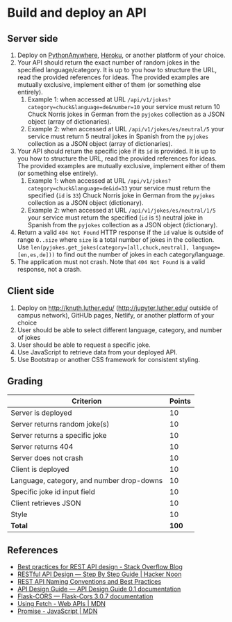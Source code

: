 

# Build and deploy an API

## Server side

1. Deploy on [PythonAnywhere](https://www.pythonanywhere.com/), [Heroku](https://www.heroku.com/), or another platform of your choice.
2. Your API should return the exact number of random jokes in the specified language/category. It is up to you how to structure the URL, read the provided references for ideas. The provided examples are mutually exclusive, implement either of them (or something else entirely).
   1. Example 1: when accessed at URL `/api/v1/jokes?category=chuck&language=de&number=10` your service must return 10 Chuck Norris jokes in German from the `pyjokes` collection as a JSON object (array of dictionaries).
   2. Example 2: when accessed at URL `/api/v1/jokes/es/neutral/5` your service must return 5 neutral jokes in Spanish from the `pyjokes` collection as a JSON object (array of dictionaries).
3. Your API should return the specific joke if its `id` is provided. It is up to you how to structure the URL, read the provided references for ideas. The provided examples are mutually exclusive, implement either of them (or something else entirely).
   1. Example 1: when accessed at URL `/api/v1/jokes?category=chuck&language=de&id=33` your service must return the specified (`id` is `33`) Chuck Norris joke in German from the `pyjokes` collection as a JSON object (dictionary).
   1. Example 2: when accessed at URL `/api/v1/jokes/es/neutral/1/5` your service must return the specified (`id` is `5`) neutral joke in Spanish from the `pyjokes` collection as a JSON object (dictionary).
4. Return a valid `404 Not Found` HTTP response if the `id` value is outside of range `0..size` where `size` is a total number of jokes in the collection. Use `len(pyjokes.get_jokes(category=[all,chuck,neutral], language=[en,es,de]))` to find out the number of jokes in each category/language.
5. The application must not crash. Note that `404 Not Found` is a valid response, not a crash.

## Client side

1. Deploy on <http://knuth.luther.edu/> (<http://jupyter.luther.edu/> outside of campus network), GitHUb pages, Netlify, or another platform of your choice
2. User should be able to select different language, category, and number of jokes
3. User should be able to request a specific joke.
4. Use JavaScript to retrieve data from your deployed API.
5. Use Bootstrap or another CSS framework for consistent styling.

## Grading

| Criterion                                 | Points  |
| ----------------------------------------- | ------- |
| Server is deployed                        | 10      |
| Server returns random joke(s)             | 10      |
| Server returns a specific joke            | 10      |
| Server returns 404                        | 10      |
| Server does not crash                     | 10      |
| Client is deployed                        | 10      |
| Language, category, and number drop-downs | 10      |
| Specific joke id input field              | 10      |
| Client retrieves JSON                     | 10      |
| Style                                     | 10      |
| **Total**                                 | **100** |

## References

- [Best practices for REST API design - Stack Overflow Blog](https://stackoverflow.blog/2020/03/02/best-practices-for-rest-api-design/)
- [RESTful API Design — Step By Step Guide | Hacker Noon](https://hackernoon.com/restful-api-design-step-by-step-guide-2f2c9f9fcdbf)
- [REST API Naming Conventions and Best Practices](https://restfulapi.net/resource-naming/)
- [API Design Guide — API Design Guide 0.1 documentation](https://apiguide.readthedocs.io/en/latest/)
- [Flask-CORS — Flask-Cors 3.0.7 documentation](https://flask-cors.readthedocs.io/en/latest/)
- [Using Fetch - Web APIs | MDN](https://developer.mozilla.org/en-US/docs/Web/API/Fetch_API/Using_Fetch)
- [Promise - JavaScript | MDN](https://developer.mozilla.org/en-US/docs/Web/JavaScript/Reference/Global_Objects/Promise)
